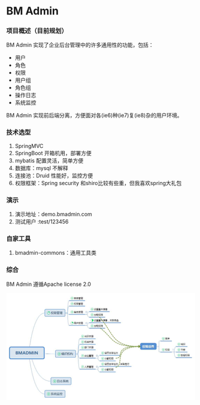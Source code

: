 # BM Admin
### 项目概述（目前规划）

BM Admin 实现了企业后台管理中的许多通用性的功能，包括：
- 用户
- 角色
- 权限
- 用户组
- 角色组
- 操作日志
- 系统监控

BM Admin 实现前后端分离，方便面对各(ie6)种(ie7)复(ie8)杂的用户环境。

### 技术选型
1. SpringMVC 
2. SpringBoot 开箱机用，部署方便
3. mybatis 配置灵活，简单方便
4. 数据库：mysql  不解释
5. 连接池：Druid 性能好，监控方便
6. 权限框架：Spring security   和shiro比较有些重，但我喜欢spring大礼包

### 演示
1. 演示地址：demo.bmadmin.com
2. 测试用户 :test/123456

### 自家工具
1. bmadmin-commons：通用工具类

### 综合
BM Admin 遵循Apache license 2.0

![image](https://github.com/bomberjin/BMAdmin/blob/master/BMADMIN.jpg)
